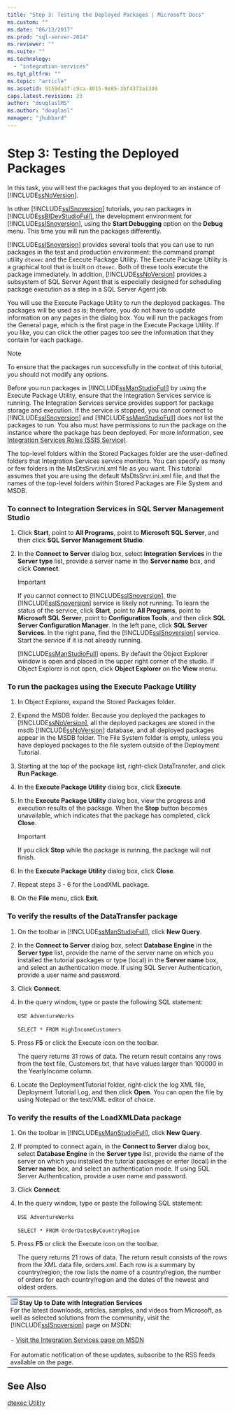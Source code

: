 ```yaml
---
title: "Step 3: Testing the Deployed Packages | Microsoft Docs"
ms.custom: ""
ms.date: "06/13/2017"
ms.prod: "sql-server-2014"
ms.reviewer: ""
ms.suite: ""
ms.technology: 
  - "integration-services"
ms.tgt_pltfrm: ""
ms.topic: "article"
ms.assetid: 9159da3f-c9ca-4015-9e85-3bf4373a1349
caps.latest.revision: 23
author: "douglaslMS"
ms.author: "douglasl"
manager: "jhubbard"
---
```

# Step 3: Testing the Deployed Packages
  In this task, you will test the packages that you deployed to an instance of [!INCLUDE[ssNoVersion](../includes/ssnoversion-md.md)].  
  
 In other [!INCLUDE[ssISnoversion](../includes/ssisnoversion-md.md)] tutorials, you ran packages in [!INCLUDE[ssBIDevStudioFull](../includes/ssbidevstudiofull-md.md)], the development environment for [!INCLUDE[ssISnoversion](../includes/ssisnoversion-md.md)], using the **Start Debugging** option on the **Debug** menu. This time you will run the packages differently.  
  
 [!INCLUDE[ssISnoversion](../includes/ssisnoversion-md.md)] provides several tools that you can use to run packages in the test and production environment: the command prompt utility `dtexec` and the Execute Package Utility. The Execute Package Utility is a graphical tool that is built on `dtexec`. Both of these tools execute the package immediately. In addition, [!INCLUDE[ssNoVersion](../includes/ssnoversion-md.md)] provides a subsystem of SQL Server Agent that is especially designed for scheduling package execution as a step in a SQL Server Agent job.  
  
 You will use the Execute Package Utility to run the deployed packages. The packages will be used as is; therefore, you do not have to update information on any pages in the dialog box. You will run the packages from the General page, which is the first page in the Execute Package Utility. If you like, you can click the other pages too see the information that they contain for each package.  
  
> [!NOTE]  
>  To ensure that the packages run successfully in the context of this tutorial, you should not modify any options.  
  
 Before you run packages in [!INCLUDE[ssManStudioFull](../includes/ssmanstudiofull-md.md)] by using the Execute Package Utility, ensure that the Integration Services service is running. The Integration Services service provides support for package storage and execution. If the service is stopped, you cannot connect to [!INCLUDE[ssISnoversion](../includes/ssisnoversion-md.md)] and [!INCLUDE[ssManStudioFull](../includes/ssmanstudiofull-md.md)] does not list the packages to run. You also must have permissions to run the package on the instance where the package has been deployed. For more information, see [Integration Services Roles &#40;SSIS Service&#41;](security/integration-services-roles-ssis-service.md).  
  
 The top-level folders within the Stored Packages folder are the user-defined folders that Integration Services service monitors. You can specify as many or few folders in the MsDtsSrvr.ini.xml file as you want. This tutorial assumes that you are using the default MsDtsSrvr.ini.xml file, and that the names of the top-level folders within Stored Packages are File System and MSDB.  
  
### To connect to Integration Services in SQL Server Management Studio  
  
1.  Click **Start**, point to **All Programs**, point to **Microsoft SQL Server**, and then click **SQL Server Management Studio**.  
  
2.  In the **Connect to Server** dialog box, select **Integration Services** in the **Server type** list, provide a server name in the **Server name** box, and click **Connect**.  
  
    > [!IMPORTANT]  
    >  If you cannot connect to [!INCLUDE[ssISnoversion](../includes/ssisnoversion-md.md)], the [!INCLUDE[ssISnoversion](../includes/ssisnoversion-md.md)] service is likely not running. To learn the status of the service, click **Start**, point to **All Programs**, point to **Microsoft SQL Server**, point to **Configuration Tools**, and then click **SQL Server Configuration Manager**. In the left pane, click **SQL Server Services**. In the right pane, find the [!INCLUDE[ssISnoversion](../includes/ssisnoversion-md.md)] service. Start the service if it is not already running.  
  
     [!INCLUDE[ssManStudioFull](../includes/ssmanstudiofull-md.md)] opens. By default the Object Explorer window is open and placed in the upper right corner of the studio. If Object Explorer is not open, click **Object Explorer** on the **View** menu.  
  
### To run the packages using the Execute Package Utility  
  
1.  In Object Explorer, expand the Stored Packages folder.  
  
2.  Expand the MSDB folder. Because you deployed the packages to [!INCLUDE[ssNoVersion](../includes/ssnoversion-md.md)], all the deployed packages are stored in the msdb [!INCLUDE[ssNoVersion](../includes/ssnoversion-md.md)] database, and all deployed packages appear in the MSDB folder. The File System folder is empty, unless you have deployed packages to the file system outside of the Deployment Tutorial.  
  
3.  Starting at the top of the package list, right-click DataTransfer, and click **Run Package**.  
  
4.  In the **Execute Package Utility** dialog box, click **Execute**.  
  
5.  In the **Execute Package Utility** dialog box, view the progress and execution results of the package. When the **Stop** button becomes unavailable, which indicates that the package has completed, click **Close**.  
  
    > [!IMPORTANT]  
    >  If you click **Stop** while the package is running, the package will not finish.  
  
6.  In the **Execute Package Utility** dialog box, click **Close**.  
  
7.  Repeat steps 3 - 6 for the LoadXML package.  
  
8.  On the **File** menu, click **Exit**.  
  
### To verify the results of the DataTransfer package  
  
1.  On the toolbar in [!INCLUDE[ssManStudioFull](../includes/ssmanstudiofull-md.md)], click **New Query**.  
  
2.  In the **Connect to Server** dialog box, select **Database Engine** in the **Server type** list, provide the name of the server name on which you installed the tutorial packages or type (local) in the **Server name** box, and select an authentication mode. If using SQL Server Authentication, provide a user name and password.  
  
3.  Click **Connect**.  
  
4.  In the query window, type or paste the following SQL statement:  
  
     `USE AdventureWorks`  
  
     `SELECT * FROM HighIncomeCustomers`  
  
5.  Press **F5** or click the Execute icon on the toolbar.  
  
     The query returns 31 rows of data. The return result contains any rows from the text file, Customers.txt, that have values larger than 100000 in the YearlyIncome column.  
  
6.  Locate the DeploymentTutorial folder, right-click the log XML file, Deployment Tutorial Log, and then click **Open**. You can open the file by using Notepad or the text/XML editor of choice.  
  
### To verify the results of the LoadXMLData package  
  
1.  On the toolbar in [!INCLUDE[ssManStudioFull](../includes/ssmanstudiofull-md.md)], click **New Query**.  
  
2.  If prompted to connect again, in the **Connect to Server** dialog box, select **Database Engine** in the **Server type** list, provide the name of the server on which you installed the tutorial packages or enter (local) in the **Server name** box, and select an authentication mode. If using SQL Server Authentication, provide a user name and password.  
  
3.  Click **Connect**.  
  
4.  In the query window, type or paste the following SQL statement:  
  
     `USE AdventureWorks`  
  
     `SELECT * FROM OrderDatesByCountryRegion`  
  
5.  Press **F5** or click the Execute icon on the toolbar.  
  
     The query returns 21 rows of data. The return result consists of the rows from the XML data file, orders.xml. Each row is a summary by country/region; the row lists the name of a country/region, the number of orders for each country/region and the dates of the newest and oldest orders.  
  
||  
|-|  
|![Integration Services icon (small)](media/dts-16.gif "Integration Services icon (small)")  **Stay Up to Date with Integration Services**<br /> For the latest downloads, articles, samples, and videos from Microsoft, as well as selected solutions from the community, visit the [!INCLUDE[ssISnoversion](../includes/ssisnoversion-md.md)] page on MSDN:<br /><br /> -   [Visit the Integration Services page on MSDN](http://go.microsoft.com/fwlink/?LinkId=136655)<br /><br /> For automatic notification of these updates, subscribe to the RSS feeds available on the page.|  
  
## See Also  
 [dtexec Utility](packages/dtexec-utility.md)  
  
  